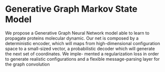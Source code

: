 # Generative Graph Markov State Model
We propose a Generative Graph Neural Network model able to learn to propagate proteins molecular dynamic. Our net is composed by a deterministic encoder,
which will maps from high-dimensional configuration space to a small-sized vector, a probabilistic decoder which will generate the next set of coordinates. We imple-
mented a regularization loss in order to generate realistic configurations and a flexible message-parsing layer for the graph convolution
